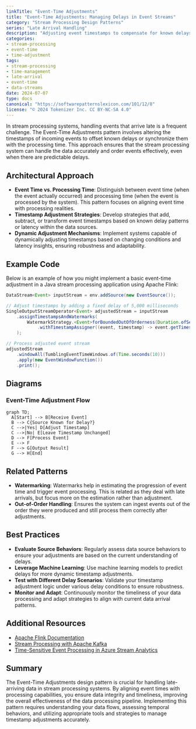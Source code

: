```yaml
---
linkTitle: "Event-Time Adjustments"
title: "Event-Time Adjustments: Managing Delays in Event Streams"
category: "Stream Processing Design Patterns"
series: "Late Arrival Handling"
description: "Adjusting event timestamps to compensate for known delays, ensuring timely and accurate stream processing in data systems."
categories:
- stream-processing
- event-time
- time-adjustment
tags:
- stream-processing
- time-management
- late-arrival
- event-time
- data-streams
date: 2024-07-07
type: docs
canonical: "https://softwarepatternslexicon.com/101/12/8"
license: "© 2024 Tokenizer Inc. CC BY-NC-SA 4.0"
---
```



In stream processing systems, handling events that arrive late is a frequent challenge. The Event-Time Adjustments pattern involves altering the timestamps of incoming events to offset known delays or synchronize them with the processing time. This approach ensures that the stream processing system can handle the data accurately and order events effectively, even when there are predictable delays.

## Architectural Approach

- **Event Time vs. Processing Time**: Distinguish between event time (when the event actually occurred) and processing time (when the event is processed by the system). This pattern focuses on aligning event time with processing realities.
- **Timestamp Adjustment Strategies**: Develop strategies that add, subtract, or transform event timestamps based on known delay patterns or latency within the data sources.
- **Dynamic Adjustment Mechanisms**: Implement systems capable of dynamically adjusting timestamps based on changing conditions and latency insights, ensuring robustness and adaptability.

## Example Code

Below is an example of how you might implement a basic event-time adjustment in a Java stream processing application using Apache Flink:

```java
DataStream<Event> inputStream = env.addSource(new EventSource());

// Adjust timestamps by adding a fixed delay of 5,000 milliseconds
SingleOutputStreamOperator<Event> adjustedStream = inputStream
    .assignTimestampsAndWatermarks(
        WatermarkStrategy.<Event>forBoundedOutOfOrderness(Duration.ofSeconds(5))
            .withTimestampAssigner((event, timestamp) -> event.getTimestamp() + 5000)
    );

// Process adjusted event stream
adjustedStream
    .windowAll(TumblingEventTimeWindows.of(Time.seconds(10)))
    .apply(new EventWindowFunction())
    .print();
```

## Diagrams

### Event-Time Adjustment Flow

```mermaid
graph TD;
  A[Start] --> B[Receive Event]
  B --> C{Source Known for Delay?}
  C -->|Yes| D[Adjust Timestamp]
  C -->|No| E[Leave Timestamp Unchanged]
  D --> F[Process Event]
  E --> F
  F --> G[Output Result]
  G --> H[End]
```

## Related Patterns

- **Watermarking**: Watermarks help in estimating the progression of event time and trigger event processing. This is related as they deal with late arrivals, but focus more on the estimation rather than adjustment.
- **Out-of-Order Handling**: Ensures the system can ingest events out of the order they were produced and still process them correctly after adjustments.

## Best Practices

- **Evaluate Source Behaviors**: Regularly assess data source behaviors to ensure your adjustments are based on the current understanding of delays.
- **Leverage Machine Learning**: Use machine learning models to predict delays for more dynamic timestamp adjustments.
- **Test with Different Delay Scenarios**: Validate your timestamp adjustment logic under various delay conditions to ensure robustness.
- **Monitor and Adapt**: Continuously monitor the timeliness of your data processing and adapt strategies to align with current data arrival patterns.

## Additional Resources

- [Apache Flink Documentation](https://flink.apache.org/)
- [Stream Processing with Apache Kafka](https://www.confluent.io/resources/)
- [Time-Sensitive Event Processing in Azure Stream Analytics](https://docs.microsoft.com/en-us/azure/stream-analytics/)

## Summary

The Event-Time Adjustments design pattern is crucial for handling late-arriving data in stream processing systems. By aligning event times with processing capabilities, you ensure data integrity and timeliness, improving the overall effectiveness of the data processing pipeline. Implementing this pattern requires understanding your data flows, assessing temporal behaviors, and utilizing appropriate tools and strategies to manage timestamp adjustments accurately.
